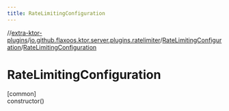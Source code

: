 ```yaml
---
title: RateLimitingConfiguration
---
```


//[extra-ktor-plugins](../../../index.md)/[io.github.flaxoos.ktor.server.plugins.ratelimiter](../index.md)/[RateLimitingConfiguration](index.md)/[RateLimitingConfiguration](-rate-limiting-configuration.md)

# RateLimitingConfiguration

[common]\
constructor()





